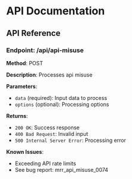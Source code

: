# API Documentation

## API Reference

### Endpoint: /api/api-misuse

**Method**: POST

**Description**: Processes api misuse

**Parameters**:
- `data` (required): Input data to process
- `options` (optional): Processing options

**Returns**:
- `200 OK`: Success response
- `400 Bad Request`: Invalid input
- `500 Internal Server Error`: Processing error

**Known Issues**:
- Exceeding API rate limits
- See bug report: mrr_api_misuse_0074
